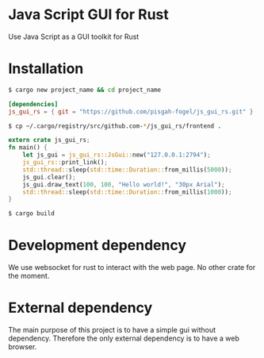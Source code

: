 # Java Script GUI for Rust

Use Java Script as a GUI toolkit for Rust

# Installation
```bash
$ cargo new project_name && cd project_name
```

```toml
[dependencies]
js_gui_rs = { git = "https://github.com/pisgah-fogel/js_gui_rs.git" }
```

```bash
$ cp ~/.cargo/registry/src/github.com-*/js_gui_rs/frontend .
```

```Rust
extern crate js_gui_rs;
fn main() {
    let js_gui = js_gui_rs::JsGui::new("127.0.0.1:2794");
    js_gui_rs::print_link();
    std::thread::sleep(std::time::Duration::from_millis(5000));
    js_gui.clear();
    js_gui.draw_text(100, 100, "Hello world!", "30px Arial");
    std::thread::sleep(std::time::Duration::from_millis(1000));
}
```

```bash
$ cargo build
```

# Development dependency
We use websocket for rust to interact with the web page.
No other crate for the moment.

# External dependency
The main purpose of this project is to have a simple gui without dependency.
Therefore the only external dependency is to have a web browser.
